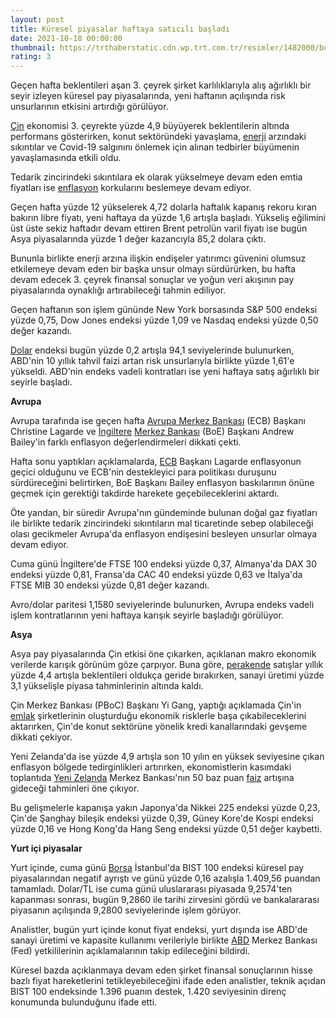 ```yaml
--- 
layout: post
title: Küresel piyasalar haftaya satıcılı başladı
date: 2021-10-18 00:00:00
thumbnail: https://trthaberstatic.cdn.wp.trt.com.tr/resimler/1482000/borsa-piyasa-1483357.jpg
rating: 3
---
```

<p>
	Geçen hafta beklentileri aşan 3. çeyrek şirket karlılıklarıyla alış ağırlıklı bir seyir izleyen küresel pay piyasalarında, yeni haftanın açılışında risk unsurlarının etkisini artırdığı görülüyor.</p>
<p>
	<a href="https://www.trthaber.com/etiket/cin/" target="_blank">Çin</a> ekonomisi 3. çeyrekte yüzde 4,9 büyüyerek beklentilerin altında performans gösterirken, konut sektöründeki yavaşlama, <a href="https://www.trthaber.com/etiket/enerji/" target="_blank">enerji</a> arzındaki sıkıntılar ve Covid-19 salgınını önlemek için alınan tedbirler büyümenin yavaşlamasında etkili oldu.</p>
<p>
	Tedarik zincirindeki sıkıntılara ek olarak yükselmeye devam eden emtia fiyatları ise <a href="https://www.trthaber.com/etiket/enflasyon/" target="_blank">enflasyon</a> korkularını beslemeye devam ediyor.</p>
<p>
	Geçen hafta yüzde 12 yükselerek 4,72 dolarla haftalık kapanış rekoru kıran bakırın libre fiyatı, yeni haftaya da yüzde 1,6 artışla başladı. Yükseliş eğilimini üst üste sekiz haftadır devam ettiren Brent petrolün varil fiyatı ise bugün Asya piyasalarında yüzde 1 değer kazancıyla 85,2 dolara çıktı.</p>
<p>
	Bununla birlikte enerji arzına ilişkin endişeler yatırımcı güvenini olumsuz etkilemeye devam eden bir başka unsur olmayı sürdürürken, bu hafta devam edecek 3. çeyrek finansal sonuçlar ve yoğun veri akışının pay piyasalarında oynaklığı artırabileceği tahmin ediliyor.</p>
<p>
	Geçen haftanın son işlem gününde New York borsasında S&P 500 endeksi yüzde 0,75, Dow Jones endeksi yüzde 1,09 ve Nasdaq endeksi yüzde 0,50 değer kazandı.</p>
<p>
	<a href="https://www.trthaber.com/etiket/dolar/" target="_blank">Dolar</a> endeksi bugün yüzde 0,2 artışla 94,1 seviyelerinde bulunurken, ABD'nin 10 yıllık tahvil faizi artan risk unsurlarıyla birlikte yüzde 1,61'e yükseldi. ABD'nin endeks vadeli kontratları ise yeni haftaya satış ağırlıklı bir seyirle başladı.</p>
<p>
	<strong>Avrupa</strong></p>
<p>
	Avrupa tarafında ise geçen hafta <a href="https://www.trthaber.com/etiket/avrupa-merkez-bankasi/" target="_blank">Avrupa Merkez Bankası</a> (ECB) Başkanı Christine Lagarde ve <a href="https://www.trthaber.com/etiket/ingiltere/" target="_blank">İngiltere</a> <a href="https://www.trthaber.com/etiket/merkez-bankasi/" target="_blank">Merkez Bankası</a> (BoE) Başkanı Andrew Bailey'in farklı enflasyon değerlendirmeleri dikkati çekti.</p>
<p>
	Hafta sonu yaptıkları açıklamalarda, <a href="https://www.trthaber.com/etiket/ecb/" target="_blank">ECB</a> Başkanı Lagarde enflasyonun geçici olduğunu ve ECB'nin destekleyici para politikası duruşunu sürdüreceğini belirtirken, BoE Başkanı Bailey enflasyon baskılarının önüne geçmek için gerektiği takdirde harekete geçebileceklerini aktardı.</p>
<p>
	Öte yandan, bir süredir Avrupa'nın gündeminde bulunan doğal gaz fiyatları ile birlikte tedarik zincirindeki sıkıntıların mal ticaretinde sebep olabileceği olası gecikmeler Avrupa'da enflasyon endişesini besleyen unsurlar olmaya devam ediyor.</p>
<p>
	Cuma günü İngiltere'de FTSE 100 endeksi yüzde 0,37, Almanya'da DAX 30 endeksi yüzde 0,81, Fransa'da CAC 40 endeksi yüzde 0,63 ve İtalya'da FTSE MIB 30 endeksi yüzde 0,81 değer kazandı.</p>
<p>
	Avro/dolar paritesi 1,1580 seviyelerinde bulunurken, Avrupa endeks vadeli işlem kontratlarının yeni haftaya karışık seyirle başladığı görülüyor.</p>
<p>
	<strong>Asya</strong></p>
<p>
	Asya pay piyasalarında Çin etkisi öne çıkarken, açıklanan makro ekonomik verilerde karışık görünüm göze çarpıyor. Buna göre, <a href="https://www.trthaber.com/etiket/perakende/" target="_blank">perakende</a> satışlar yıllık yüzde 4,4 artışla beklentileri oldukça geride bırakırken, sanayi üretimi yüzde 3,1 yükselişle piyasa tahminlerinin altında kaldı.</p>
<p>
	Çin Merkez Bankası (PBoC) Başkanı Yi Gang, yaptığı açıklamada Çin'in <a href="https://www.trthaber.com/etiket/emlak/" target="_blank">emlak</a> şirketlerinin oluşturduğu ekonomik risklerle başa çıkabileceklerini aktarırken, Çin'de konut sektörüne yönelik kredi kanallarındaki gevşeme dikkati çekiyor.</p>
<p>
	Yeni Zelanda'da ise yüzde 4,9 artışla son 10 yılın en yüksek seviyesine çıkan enflasyon bölgede tedirginlikleri artırırken, ekonomistlerin kasımdaki toplantıda <a href="https://www.trthaber.com/etiket/yeni-zelanda/" target="_blank">Yeni Zelanda</a> Merkez Bankası'nın 50 baz puan <a href="https://www.trthaber.com/etiket/faiz/" target="_blank">faiz</a> artışına gideceği tahminleri öne çıkıyor.</p>
<p>
	Bu gelişmelerle kapanışa yakın Japonya'da Nikkei 225 endeksi yüzde 0,23, Çin'de Şanghay bileşik endeksi yüzde 0,39, Güney Kore'de Kospi endeksi yüzde 0,16 ve Hong Kong'da Hang Seng endeksi yüzde 0,51 değer kaybetti.</p>
<p>
	<strong>Yurt içi piyasalar</strong></p>
<p>
	Yurt içinde, cuma günü <a href="https://www.trthaber.com/etiket/borsa/" target="_blank">Borsa</a> İstanbul'da BIST 100 endeksi küresel pay piyasalarından negatif ayrıştı ve günü yüzde 0,16 azalışla 1.409,56 puandan tamamladı. Dolar/TL ise cuma günü uluslararası piyasada 9,2574'ten kapanması sonrası, bugün 9,2860 ile tarihi zirvesini gördü ve bankalararası piyasanın açılışında 9,2800 seviyelerinde işlem görüyor.</p>
<p>
	Analistler, bugün yurt içinde konut fiyat endeksi, yurt dışında ise ABD'de sanayi üretimi ve kapasite kullanımı verileriyle birlikte <a href="https://www.trthaber.com/etiket/abd/" target="_blank">ABD</a> Merkez Bankası (Fed) yetkililerinin açıklamalarının takip edileceğini bildirdi.</p>
<p>
	Küresel bazda açıklanmaya devam eden şirket finansal sonuçlarının hisse bazlı fiyat hareketlerini tetikleyebileceğini ifade eden analistler, teknik açıdan BIST 100 endeksinde 1.396 puanın destek, 1.420 seviyesinin direnç konumunda bulunduğunu ifade etti.</p>